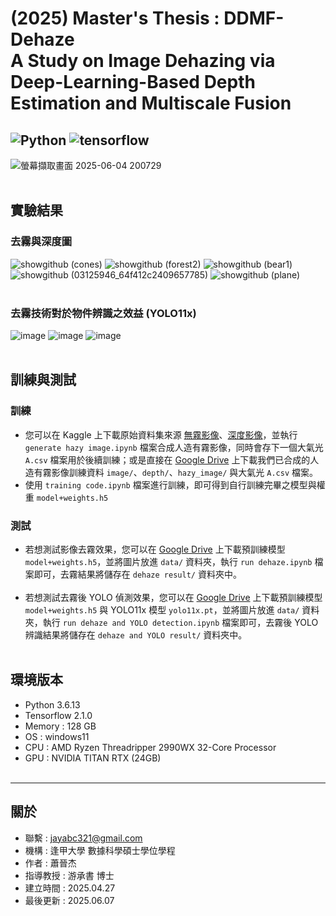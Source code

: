 # (2025) Master's Thesis : DDMF-Dehaze<br> A Study on Image Dehazing via Deep-Learning-Based Depth Estimation and Multiscale Fusion
![Python](https://img.shields.io/badge/python-3.6.13-blue)
![tensorflow](https://img.shields.io/badge/tensorflow-2.1.0-green)
---

![螢幕擷取畫面 2025-06-04 200729](https://github.com/user-attachments/assets/d25593c0-340b-4e89-b091-f508378b1fc2)<br><br>


## 實驗結果
### 去霧與深度圖
![showgithub (cones)](https://github.com/user-attachments/assets/9d8565ae-87e5-47fd-b992-1a7b210584ab)
![showgithub (forest2)](https://github.com/user-attachments/assets/bb15d563-c816-42d3-8a93-20da62f5dbdd)
![showgithub (bear1)](https://github.com/user-attachments/assets/aeac6bb7-661f-4f86-b337-5457aba21859)
![showgithub (03125946_64f412c2409657785)](https://github.com/user-attachments/assets/88ba271b-08d4-4323-b216-e93f207dba9b)
![showgithub (plane)](https://github.com/user-attachments/assets/050957ed-d36a-4127-b190-752e0724d152)<br><br>

### 去霧技術對於物件辨識之效益 (YOLO11x) 
![image](https://github.com/user-attachments/assets/551ae849-9892-4e51-a0b3-38dc6f5d1953)
![image](https://github.com/user-attachments/assets/5a2b432c-8e73-4e47-891e-22ed6466724a)
![image](https://github.com/user-attachments/assets/774eaa86-eb54-4858-a9b3-7d8b955b9292)<br><br>



## 訓練與測試
### 訓練
- 您可以在 Kaggle 上下載原始資料集來源 [無霧影像](https://www.kaggle.com/datasets/innominate817/pexels-110k-512p-min-jpg/data)、[深度影像](https://www.kaggle.com/datasets/innominate817/pexels-110k-512p-min-jpg-depth/data)，並執行 `generate hazy image.ipynb` 檔案合成人造有霧影像，同時會存下一個大氣光 `A.csv` 檔案用於後續訓練；或是直接在 [Google Drive](https://drive.google.com/drive/folders/1BqCzjmvuyd-YitLEH-FKEsslsphNciWf?usp=drive_link) 上下載我們已合成的人造有霧影像訓練資料 `image/`、`depth/`、`hazy_image/` 與大氣光 `A.csv` 檔案。
- 使用 `training code.ipynb` 檔案進行訓練，即可得到自行訓練完畢之模型與權重 `model+weights.h5`<br>

### 測試
- 若想測試影像去霧效果，您可以在 [Google Drive](https://drive.google.com/drive/folders/1BqCzjmvuyd-YitLEH-FKEsslsphNciWf?usp=drive_link) 上下載預訓練模型 `model+weights.h5`，並將圖片放進 `data/` 資料夾，執行 `run dehaze.ipynb` 檔案即可，去霧結果將儲存在 `dehaze result/` 資料夾中。<br><br>
- 若想測試去霧後 YOLO 偵測效果，您可以在 [Google Drive](https://drive.google.com/drive/folders/1BqCzjmvuyd-YitLEH-FKEsslsphNciWf?usp=drive_link) 上下載預訓練模型 `model+weights.h5` 與 YOLO11x 模型 `yolo11x.pt`，並將圖片放進 `data/` 資料夾，執行 `run dehaze and YOLO detection.ipynb` 檔案即可，去霧後 YOLO 辨識結果將儲存在 `dehaze and YOLO result/` 資料夾中。<br><br>




環境版本
---
- Python 3.6.13 
- Tensorflow 2.1.0
- Memory : 128 GB
- OS : windows11
- CPU : AMD Ryzen Threadripper 2990WX 32-Core Processor
- GPU : NVIDIA TITAN RTX (24GB)<br><br>



---
關於
---

- 聯繫 : jayabc321@gmail.com
- 機構 : 逢甲大學 數據科學碩士學位學程
- 作者 : 蕭晉杰
- 指導教授 : 游承書 博士
- 建立時間 : 2025.04.27
- 最後更新 : 2025.06.07
